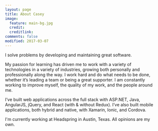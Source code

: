 ```yaml
---
layout: page
title: About Casey
image:
  feature: main-bg.jpg
  credit:
  creditlink:
comments: false
modified: 2017-03-07
---
```


I solve problems by developing and maintaining great software.

My passion for learning has driven me to work with a variety of technologies in a variety of industries, growing both personally and professionally along the way. I work hard and do what needs to be done, whether it’s leading a team or being a great supporter. I am constantly working to improve myself, the quality of my work, and the people around me.

I’ve built web applications across the full stack with ASP.NET, Java, AngularJS, jQuery, and React (with & without Redux). I’ve also built mobile applications, both hybrid and native, with Xamarin, Ionic, and Cordova.

I'm currently working at Headspring in Austin, Texas. All opinions are my own.